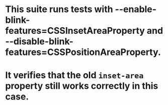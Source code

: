 # This suite runs tests with --enable-blink-features=CSSInsetAreaProperty and --disable-blink-features=CSSPositionAreaProperty.
# It verifies that the old `inset-area` property still works correctly in this case.

